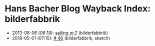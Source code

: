 # Hans Bacher Blog Wayback Index: bilderfabbrik

* 2013-08-06 (06:18): [sailing nr.7](https://web.archive.org/web/https://one1more2time3.wordpress.com/2013/08/06/sailing-nr-7/) (bilderfabbrik)
* 2018-05-01 (07:15): [# 46](https://web.archive.org/web/https://one1more2time3.wordpress.com/2018/05/01/46/) (bilderfabbrik, sketch)